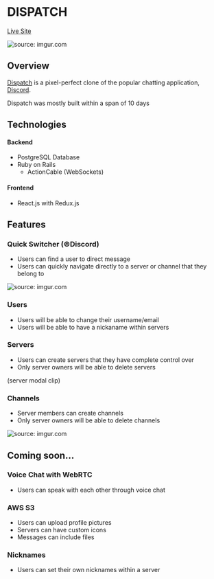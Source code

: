 # DISPATCH
[Live Site](https://dispatch-aa.herokuapp.com/#/)

<img src="https://i.imgur.com/gTJBwof.gif" title="source: imgur.com" />

## Overview

[Dispatch](https://dispatch-aa.herokuapp.com/#/) is a pixel-perfect clone of the popular chatting application, [Discord](https://discordapp.com/).

Dispatch was mostly built within a span of 10 days

## Technologies

#### Backend
 * PostgreSQL Database
 * Ruby on Rails
   * ActionCable (WebSockets) 

#### Frontend
 * React.js with Redux.js
 
## Features

### Quick Switcher (©Discord)
 * Users can find a user to direct message
 * Users can quickly navigate directly to a server or channel that they belong to
 
<img src="https://i.imgur.com/7rdGeSn.gif" title="source: imgur.com" /></a>

### Users

 * Users will be able to change their username/email
 * Users will be able to have a nickaname within servers

### Servers

 * Users can create servers that they have complete control over
 * Only server owners will be able to delete servers

(server modal clip)

### Channels

 * Server members can create channels
 * Only server owners will be able to delete channels
 
<img src="https://i.imgur.com/hxdGev4.gif" title="source: imgur.com" />

## Coming soon...

### Voice Chat with WebRTC
 * Users can speak with each other through voice chat
 
### AWS S3
 * Users can upload profile pictures
 * Servers can have custom icons
 * Messages can include files

### Nicknames
 * Users can set their own nicknames within a server

